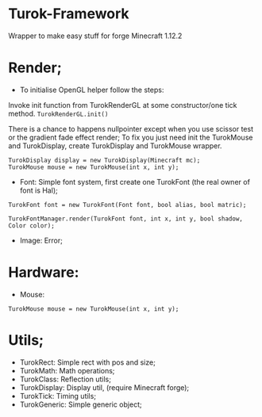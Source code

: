 # Turok-Framework
Wrapper to make easy stuff for forge Minecraft 1.12.2

# Render;
- To initialise OpenGL helper follow the steps:

Invoke init function from TurokRenderGL at some constructor/one tick method.
`TurokRenderGL.init()`

There is a chance to happens nullpointer except when you use scissor test or the gradient fade effect render;
To fix you just need init the TurokMouse and TurokDisplay, create TurokDisplay and TurokMouse wrapper.
```
TurokDisplay display = new TurokDisplay(Minecraft mc);
TurokMouse mouse = new TurokMouse(int x, int y);
```

- Font:
Simple font system, first create one TurokFont (the real owner of font is Hal);
```
TurokFont font = new TurokFont(Font font, bool alias, bool matric);

TurokFontManager.render(TurokFont font, int x, int y, bool shadow, Color color);
```

- Image:
Error;

# Hardware:
- Mouse:
```
TurokMouse mouse = new TurokMouse(int x, int y);
```

# Utils;
- TurokRect: Simple rect with pos and size;
- TurokMath: Math operations;
- TurokClass: Reflection utils;
- TurokDisplay: Display util, (require Minecraft forge);
- TurokTick: Timing utils;
- TurokGeneric: Simple generic object;
